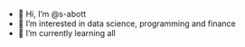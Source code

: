 - 👋 Hi, I’m @s-abott
- 👀 I’m interested in data science, programming and finance
- 🌱 I’m currently learning all


<!---
s-abott/s-abott is a ✨ special ✨ repository because its `README.md` (this file) appears on your GitHub profile.
You can click the Preview link to take a look at your changes.
--->
